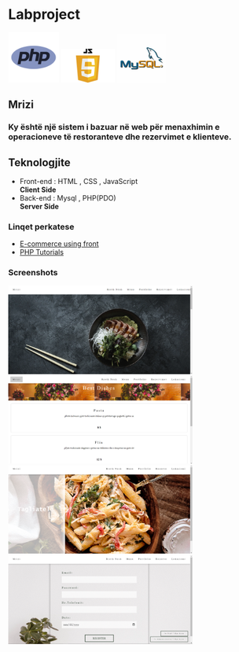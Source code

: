 # Labproject
<img src="logo.png" alt="PHP logo" width="103"> <img src="js/js.png" alt="jS logo" width="110"> <img src="mysql.jpg" alt="mysql logo" width="100">

## Mrizi
### Ky është një sistem i bazuar në web për menaxhimin e operacioneve të restoranteve dhe rezervimet e klienteve.
 ## Teknologjite

 - Front-end : HTML , CSS , JavaScript <br> **Client Side**
 - Back-end : Mysql , PHP(PDO) <br> **Server Side**


### Linqet perkatese

- [E-commerce using front](https://www.youtube.com/watch?v=18Jvyp60Vbg)
- [PHP Tutorials](https://www.w3schools.com/php/)

### Screenshots

<img src="Homepage.png" width="375"><img src="menu.png"  width="375"> <br> <img src="Portfolio.png" width="375"> <img src="Rezervimi.png" width="375">